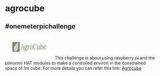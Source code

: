 # agrocube

## #onemeterpichallenge
![agrocube](/agrocube.JPG)
This challenge is about using raspberry pi and the pimoroni HAT modules to
make a controlled environ in the constrained space of 1m cube. 
For more details you can refer this link: [Agrocube](https://www.element14.com/community/community/design-challenges/1-meter-of-pi/blog/2021/01/02/blog-2-getting-started-with-setup-and-hardware)

